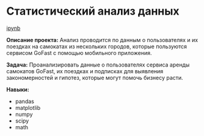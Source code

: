 # Статистический анализ данных

[ipynb](https://github.com/ElenaSofina/Portfolio/blob/main/проект_2/Статистический_анализ_данных.ipynb)

**Описание проекта:** Анализ проводится по данным о пользователях и их поездках на самокатах из нескольких городов, которые пользуются сервисом GoFast с помощью мобильного приложения.

**Задача:** Проанализировать данные о пользователях сервиса аренды самокатов GoFast, их поездках и подписках для выявления закономерностей и гипотез, которые могут помочь бизнесу расти.

**Навыки:**
- pandas
- matplotlib
- numpy
- scipy
- math
